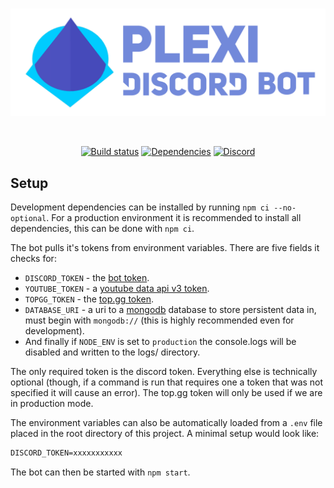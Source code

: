<div align="center">
  <br />
  <p>
    <a href="https://nigecat.github.io/Plexi/"><img src="banner.png" width="546" alt="Plexi" /></a>
  </p>
  <br />
  <p>
    <a href="https://nigecat.github.io/Plexi/"><img src="https://circleci.com/gh/Nigecat/Plexi.svg?style=svg&circle-token=5401c770dc2a6dad53621bbe9a9371bf47835a26" alt="Build status" /></a>
    <a href="https://david-dm.org/Nigecat/Plexi"><img src="https://img.shields.io/david/Nigecat/Plexi.svg?maxAge=3600" alt="Dependencies" /></a>
    <a href="https://nigecat.github.io/Plexi/support"><img src="https://img.shields.io/discord/621181741972979722.svg?label=&logo=discord&logoColor=ffffff&color=7389D8&labelColor=6A7EC2" alt="Discord" /></a>
  </p>
</div>

## Setup

Development dependencies can be installed by running `npm ci --no-optional`.
For a production environment it is recommended to install all dependencies, this can be done with `npm ci`.

The bot pulls it's tokens from environment variables. There are five fields it checks for:

- `DISCORD_TOKEN` - the [bot token](https://discord.com/developers/applications).
- `YOUTUBE_TOKEN` - a [youtube data api v3 token](https://console.developers.google.com/apis/credentials).
- `TOPGG_TOKEN` - the [top.gg token](https://top.gg/api/docs#mybots).
- `DATABASE_URI` - a uri to a [mongodb](https://www.mongodb.com/) database to store persistent data in, must begin with `mongodb://` (this is highly recommended even for development).
- And finally if `NODE_ENV` is set to `production` the console.logs will be disabled and written to the logs/ directory.

The only required token is the discord token. Everything else is technically optional (though, if a command is run that requires one a token that was not specified it will cause an error).
The top.gg token will only be used if we are in production mode.

The environment variables can also be automatically loaded from a `.env` file placed in the root directory of this project.
A minimal setup would look like:

```markdown
DISCORD_TOKEN=xxxxxxxxxxx
```

The bot can then be started with `npm start`.
